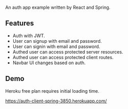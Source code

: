 An auth app example written by React and Spring.

## Features

- Auth with JWT.
- User can signup with email and password.
- User can signin with email and password.
- Authed user can access protected server resources.
- Authed user can access protected client routes.
- Navbar UI changes based on auth.

## Demo

Heroku free plan requires initial loading time.

https://auth-client-spring-3850.herokuapp.com/
